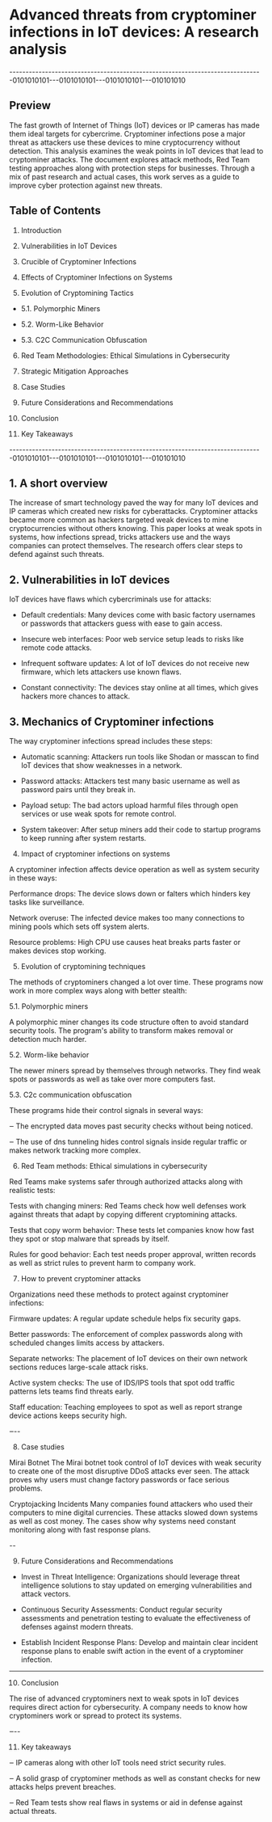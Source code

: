 
# Advanced threats from cryptominer infections in IoT devices: A research analysis

------------------------------------------------------------------------------0101010101---0101010101---0101010101---010101010

## Preview 

The fast growth of Internet of Things (IoT) devices or IP cameras has made them ideal targets for cybercrime. 
Cryptominer infections pose a major threat as attackers use these devices to mine cryptocurrency without detection. 
This analysis examines the weak points in IoT devices that lead to cryptominer attacks. 
The document explores attack methods, Red Team testing approaches along with protection steps for businesses. 
Through a mix of past research and actual cases, this work serves as a guide to improve cyber protection against 
new threats.




## Table of Contents

1. Introduction

2. Vulnerabilities in IoT Devices

3. Crucible of Cryptominer Infections 

4. Effects of Cryptominer Infections on Systems

5. Evolution of Cryptomining Tactics 

- 5.1. Polymorphic Miners

- 5.2. Worm-Like Behavior

- 5.3. C2C Communication Obfuscation

6. Red Team Methodologies: Ethical Simulations in Cybersecurity

7. Strategic Mitigation Approaches

8. Case Studies

9. Future Considerations and Recommendations

10. Conclusion

11. Key Takeaways

------------------------------------------------------------------------------0101010101---0101010101---0101010101---010101010

## 1. A short overview

The increase of smart technology paved the way for many IoT devices and IP cameras which created new risks for cyberattacks.
Cryptominer attacks became more common as hackers targeted weak devices to mine cryptocurrencies without others knowing. 
This paper looks at weak spots in systems, how infections spread, tricks attackers use and the ways companies 
can protect themselves. The research offers clear steps to defend against such threats.

## 2. Vulnerabilities in IoT devices

IoT devices have flaws which cybercriminals use for attacks:

- Default credentials: Many devices come with basic factory usernames or passwords that attackers guess with ease to gain access.

- Insecure web interfaces: Poor web service setup leads to risks like remote code attacks.

- Infrequent software updates: A lot of IoT devices do not receive new firmware, which lets attackers use known flaws.

- Constant connectivity: The devices stay online at all times, which gives hackers more chances to attack.

## 3. Mechanics of Cryptominer infections

The way cryptominer infections spread includes these steps:

- Automatic scanning:
Attackers run tools like Shodan or masscan to find IoT devices that show weaknesses in a network.

- Password attacks:
Attackers test many basic username as well as password pairs until they break in.

- Payload setup:
The bad actors upload harmful files through open services or use weak spots for remote control.

- System takeover:
After setup miners add their code to startup programs to keep running after system restarts.

4. Impact of cryptominer infections on systems

A cryptominer infection affects device operation as well as system security in these ways:

Performance drops: The device slows down or falters which hinders key tasks like surveillance.

Network overuse: The infected device makes too many connections to mining pools which sets off system alerts.

Resource problems: High CPU use causes heat breaks parts faster or makes devices stop working.

5. Evolution of cryptomining techniques

The methods of cryptominers changed a lot over time. These programs now work in more complex ways along with better stealth:

5.1. Polymorphic miners

A polymorphic miner changes its code structure often to avoid standard security tools. The program's ability to transform makes removal or detection much harder.

5.2. Worm-like behavior

The newer miners spread by themselves through networks. They find weak spots or passwords as well as take over more computers fast.

5.3. C2c communication obfuscation

These programs hide their control signals in several ways:

‒ The encrypted data moves past security checks without being noticed.

‒ The use of dns tunneling hides control signals inside regular traffic or makes network tracking more complex.

6. Red Team methods: Ethical simulations in cybersecurity

Red Teams make systems safer through authorized attacks along with realistic tests:

Tests with changing miners: Red Teams check how well defenses work against threats that adapt by copying different cryptomining attacks.

Tests that copy worm behavior: These tests let companies know how fast they spot or stop malware that spreads by itself.

Rules for good behavior: Each test needs proper approval, written records as well as strict rules to prevent harm to company work.


7. How to prevent cryptominer attacks

Organizations need these methods to protect against cryptominer infections:

Firmware updates: A regular update schedule helps fix security gaps.

Better passwords: The enforcement of complex passwords along with scheduled changes limits access by attackers.

Separate networks: The placement of IoT devices on their own network sections reduces large-scale attack risks.

Active system checks: The use of IDS/IPS tools that spot odd traffic patterns lets teams find threats early.

Staff education: Teaching employees to spot as well as report strange device actions keeps security high.

‒--

8. Case studies

Mirai Botnet
The Mirai botnet took control of IoT devices with weak security to create one of the most disruptive DDoS attacks ever seen. The attack proves why users must change factory passwords or face serious problems.

Cryptojacking Incidents
Many companies found attackers who used their computers to mine digital currencies. These attacks slowed down systems as well as cost money. The cases show why systems need constant monitoring along with fast response plans.

--

9. Future Considerations and Recommendations

- Invest in Threat Intelligence: Organizations should leverage threat intelligence solutions to stay updated on emerging vulnerabilities and attack vectors.

- Continuous Security Assessments: Conduct regular security assessments and penetration testing to evaluate the effectiveness of defenses against modern threats.

- Establish Incident Response Plans: Develop and maintain clear incident response plans to enable swift action in the event of a cryptominer infection.

---

10. Conclusion

The rise of advanced cryptominers next to weak spots in IoT devices requires direct action for cybersecurity. A company needs to know how cryptominers work or spread to protect its systems.

‒--

11. Key takeaways

‒ IP cameras along with other IoT tools need strict security rules.

‒ A solid grasp of cryptominer methods as well as constant checks for new attacks helps prevent breaches.

‒ Red Team tests show real flaws in systems or aid in defense against actual threats.

